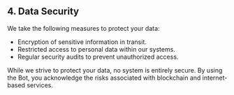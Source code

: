 ## 4. Data Security

We take the following measures to protect your data:

* Encryption of sensitive information in transit.
* Restricted access to personal data within our systems.
* Regular security audits to prevent unauthorized access.

While we strive to protect your data, no system is entirely secure. By using the Bot, you acknowledge the risks associated with blockchain and internet-based services.
